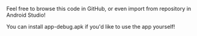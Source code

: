 Feel free to browse this code in GitHub, or even import from repository in Android Studio! 

You can install app-debug.apk if you'd like to use the app yourself!



